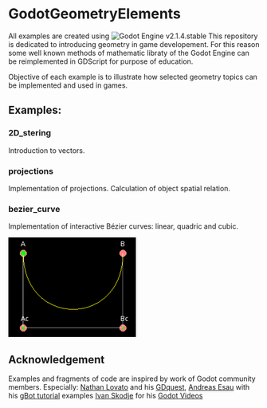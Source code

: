 # GodotGeometryElements
All examples are created using ![Godot Engine](https://github.com/godotengine/godot) v2.1.4.stable
This repository is dedicated to introducing geometry in game developement. For this reason some well known methods of mathematic libraty of the Godot Engine can be reimplemented in GDScript for purpose of education.

Objective of each example is to illustrate how selected geometry topics can be implemented and used in games.

## Examples:

### 2D_stering
Introduction to vectors.

### projections
Implementation of projections. Calculation of object spatial relation.

### bezier_curve 
Implementation of interactive Bézier curves: linear, quadric and cubic.

![bezier](/assets/examples_animations/bezier.gif)

## Acknowledgement
Examples and fragments of code are inspired by work of Godot community members. Especially:
[Nathan Lovato](https://github.com/NathanLovato) and his [GDquest](http://gdquest.com/), 
[Andreas Esau](https://github.com/ndee85) with his [gBot tutorial](https://www.youtube.com/watch?v=WU6MqaodFyw&list=PLPI26-KXCXpBtZGRJizz0cvU88nXB-G14) examples
[Ivan Skodje](https://github.com/ivanskodje) for his [Godot Videos](https://www.youtube.com/channel/UCBHuFCVtZ9vVPkL2VxVHU8A)

